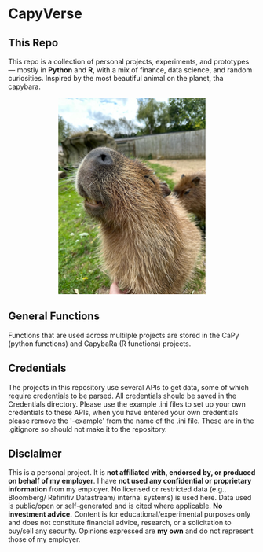 # CapyVerse

## This Repo
This repo is a collection of personal projects, 
experiments, and prototypes — mostly in **Python** 
and **R**, with a mix of finance, data science, and random 
curiosities. Inspired by the most beautiful animal on the
planet, tha capybara.

<p align="center">
  <img src="assets/CapyPic.jpeg" alt="Capybara Mascot" width="300"/>
</p>

## General Functions

Functions that are used across multilple projects are stored in the 
CaPy (python functions) and CapybaRa (R functions) projects.

## Credentials

The projects in this repository use several APIs to get data, some
of which require credentials to be parsed. All credentials should be
saved in the Credentials directory. Please use the example .ini files
to set up your own credentials to these APIs, when you have entered
your own credentials please remove the '-example' from the name of 
the .ini file. These are in the .gitignore so should not make it to
the repository.


## Disclaimer

This is a personal project. It is **not affiliated with, endorsed by, 
or produced on behalf of my employer**.
I have **not used any confidential or proprietary information** from my
employer. No licensed or restricted data (e.g., Bloomberg/ Refinitiv 
Datastream/ internal systems) is used here. Data used is public/open
or self-generated and is cited where applicable.
**No investment advice.** Content is for educational/experimental 
purposes only and does not constitute financial advice, research, 
or a solicitation to buy/sell any security.
Opinions expressed are **my own** and do not represent those of my employer.
